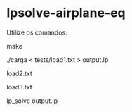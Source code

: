 # lpsolve-airplane-eq

Utilize os comandos:

make

./carga < tests/load1.txt > output.lp

load2.txt

load3.txt

lp_solve output.lp
